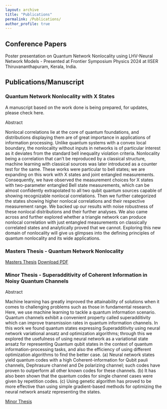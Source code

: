 ```yaml
---
layout: archive
title: "Publications"
permalink: /Publications/
author_profile: true
---
```


## Conference Papers

Poster presentation on Quantum Network Nonlocality using LHV-Neural Network Models - Presented at Frontier Symposium Physics 2024 at IISER Thiruvananthapuram, Kerala, India.

## Publications/Manuscript

### Quantum Network Nonlocality with X States

A manuscript based on the work done is being prepared, for updates, please check here.

Abstract

Nonlocal correlations lie at the core of quantum foundations, and distributions displaying them are of great importance in applications of information processing. Unlike quantum systems with a convex local boundary, the nonlocality without inputs in networks is of particular interest as it deviates from the standard bell inequality violation criteria. Nonlocality being a correlation that can’t be reproduced by a classical structure, machine learning with classical sources was later introduced as a counter test for the same. These works were particular to bell states; we are expanding on this work with X states and joint entangled measurements. Consequently, we have observed the measurement choices for X states with two-parameter entangled Bell state measurements, which can be almost confidently extrapolated to all two qubit quantum sources capable of showing recognizable nonlocal correlations. Then we further categorized the states showing higher nonlocal correlations and their respective measurement range. We backed up our results with noise robustness of these nonlocal distributions and their further analyses. We also came across and further explored whether a triangle network can produce nonlocal correlation with just entangled measurements on classically correlated states and analytically proved that we cannot. Exploring this new domain of nonlocality will give us glimpses into the defining principles of quantum nonlocality and its wide applications.

### Masters Thesis - Quantum Network Nonlocality

[Masters Thesis](/files/MastersThesis.md) 
[Download PDF](/files/Master's%20Thesis.pdf)

### Minor Thesis - Superadditivity of Coherent Information in Noisy Quantum Channels

Abstract

 Machine learning has greatly improved the attainability of solutions when it comes to challenging problems such as those in fundamental research. Here, we use machine learning to tackle a quantum information scenario. Quantum channels exhibit a convenient property called superadditivity which can improve transmission rates in quantum information channels. In this work we found quantum states expressing Superadditivity using neural network variational ansatz and optimization algorithms; through this we explored the usefulness of using neural network as a variational state ansatz for representing Quantum qubit states in the context of quantum information-processing tasks, and also the efficiency of using different optimization algorithms to find the better case. (a) Neural network states yield quantum codes with a high Coherent-information for Qubit pauli channels, Dephrasure channel and De polarizing channel; such codes have proven to outperform all other known codes for these channels. (b) It has also been shown that the quantum codes for single channel cases were given by repetition codes. (c) Using genetic algorithm has proved to be more effective than using simple gradient-based methods for optimizing the neural network ansatz representing the states.

[Minor Thesis](/files/MinorThesis.md) 

